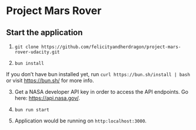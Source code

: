 # Project Mars Rover

## Start the application

1. ```git clone https://github.com/felicityandherdragon/project-mars-rover-udacity.git```

2. ```bun install```

If you don’t have bun installed yet, run `curl https://bun.sh/install | bash` or visit https://bun.sh/ for more info.

3. Get a NASA developer API key in order to access the API endpoints. Go here: https://api.nasa.gov/.

4. ```bun run start```

5. Application would be running on `http:localhost:3000`.



